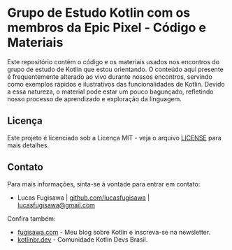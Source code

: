 # Grupo de Estudo Kotlin com os membros da Epic Pixel - Código e Materiais

Este repositório contém o código e os materiais usados nos encontros do grupo de estudo de Kotlin que estou orientando. O conteúdo aqui presente é frequentemente alterado ao vivo durante nossos encontros, servindo como exemplos rápidos e ilustrativos das funcionalidades de Kotlin. Devido a essa natureza, o material pode estar um pouco bagunçado, refletindo nosso processo de aprendizado e exploração da linguagem.

## Licença

Este projeto é licenciado sob a Licença MIT - veja o arquivo [LICENSE](LICENSE) para mais detalhes.

## Contato

Para mais informações, sinta-se à vontade para entrar em contato:

- Lucas Fugisawa | [github.com/lucasfugisawa](https://www.github.com/lucasfugisawa) | lucasfugisawa@gmail.com

Confira também:

- [fugisawa.com](http://fugisawa.com) - Meu blog sobre Kotlin e inscreva-se na newsletter.
- [kotlinbr.dev](http://kotlinbr.dev) - Comunidade Kotlin Devs Brasil.
